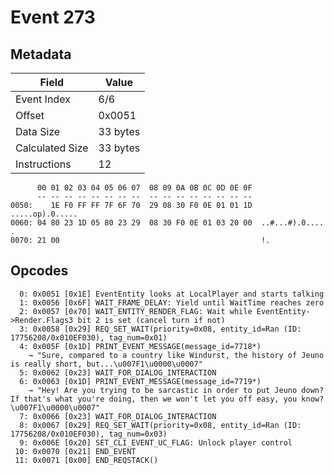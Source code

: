 # Event 273

## Metadata

| Field           | Value    |
|-----------------|----------|
| Event Index     | 6/6      |
| Offset          | 0x0051   |
| Data Size       | 33 bytes |
| Calculated Size | 33 bytes |
| Instructions    | 12       |

```
      00 01 02 03 04 05 06 07  08 09 0A 0B 0C 0D 0E 0F
      -- -- -- -- -- -- -- --  -- -- -- -- -- -- -- --
0050:    1E F0 FF FF 7F 6F 70  29 08 30 F0 0E 01 01 1D   .....op).0.....
0060: 04 80 23 1D 05 80 23 29  08 30 F0 0E 01 03 20 00  ..#...#).0.... .
0070: 21 00                                             !.              
```

## Opcodes

```
  0: 0x0051 [0x1E] EventEntity looks at LocalPlayer and starts talking
  1: 0x0056 [0x6F] WAIT_FRAME_DELAY: Yield until WaitTime reaches zero
  2: 0x0057 [0x70] WAIT_ENTITY_RENDER_FLAG: Wait while EventEntity->Render.Flags3 bit 2 is set (cancel turn if not)
  3: 0x0058 [0x29] REQ_SET_WAIT(priority=0x08, entity_id=Ran (ID: 17756208/0x010EF030), tag_num=0x01)
  4: 0x005F [0x1D] PRINT_EVENT_MESSAGE(message_id=7718*)
    → "Sure, compared to a country like Windurst, the history of Jeuno is really short, but...\u007F1\u0000\u0007"
  5: 0x0062 [0x23] WAIT_FOR_DIALOG_INTERACTION
  6: 0x0063 [0x1D] PRINT_EVENT_MESSAGE(message_id=7719*)
    → "Hey! Are you trying to be sarcastic in order to put Jeuno down? If that's what you're doing, then we won't let you off easy, you know?\u007F1\u0000\u0007"
  7: 0x0066 [0x23] WAIT_FOR_DIALOG_INTERACTION
  8: 0x0067 [0x29] REQ_SET_WAIT(priority=0x08, entity_id=Ran (ID: 17756208/0x010EF030), tag_num=0x03)
  9: 0x006E [0x20] SET_CLI_EVENT_UC_FLAG: Unlock player control
 10: 0x0070 [0x21] END_EVENT
 11: 0x0071 [0x00] END_REQSTACK()
```
